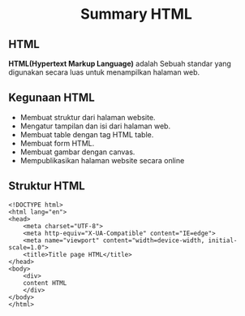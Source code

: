 <center>

# Summary HTML

</center>

## **HTML**

   **HTML(Hypertext Markup Language)** adalah Sebuah standar yang digunakan secara luas untuk menampilkan halaman web.


## **Kegunaan HTML**

* Membuat struktur dari halaman website.
* Mengatur tampilan dan isi dari halaman web.
* Membuat table dengan tag HTML table.
* Membuat form HTML.
* Membuat gambar dengan canvas.
* Mempublikasikan halaman website secara online

## **Struktur HTML**

    <!DOCTYPE html>
    <html lang="en">
    <head>
        <meta charset="UTF-8">
        <meta http-equiv="X-UA-Compatible" content="IE=edge">
        <meta name="viewport" content="width=device-width, initial-scale=1.0">
        <title>Title page HTML</title>
    </head>
    <body>
        <div>
        content HTML
        </div>
    </body>
    </html>


